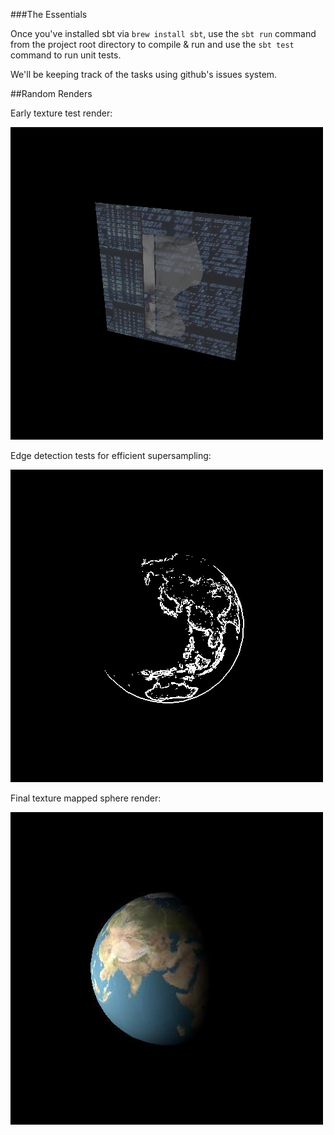 ###The Essentials

Once you've installed sbt via ```brew install sbt```, use the ```sbt run``` command from the project root directory to compile & run and use the ```sbt test``` command to run unit tests.

We'll be keeping track of the tasks using github's issues system.

##Random Renders

Early texture test render:

![Alt text](/demo_images/305.png?raw=true "Early test to properly apply textures")

Edge detection tests for efficient supersampling:

![Alt text](/demo_images/39.png?raw=true "Early test to properly apply textures")

Final texture mapped sphere render:

![Alt text](/demo_images/screenshot02.jpg?raw=true "Early test to properly apply textures")